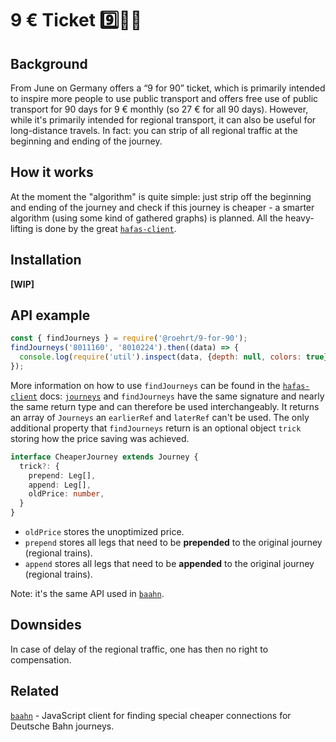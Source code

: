 # 9 € Ticket 9️⃣🎫🚂

## Background

From June on Germany offers a “9 for 90” ticket, which is primarily intended to inspire more people to use public transport and offers free use of public transport for 90 days for 9 € monthly (so 27 € for all 90 days). However, while it's primarily intended for regional transport, it can also be useful for long-distance travels. In fact: you can strip of all regional traffic at the beginning and ending of the journey.

## How it works

At the moment the "algorithm" is quite simple: just strip off the beginning and ending of the journey and check if this journey is cheaper - a smarter algorithm (using some kind of gathered graphs) is planned. All the heavy-lifting is done by the great [`hafas-client`].

## Installation

**[WIP]**

## API example

```javascript
const { findJourneys } = require('@roehrt/9-for-90');
findJourneys('8011160', '8010224').then((data) => {
  console.log(require('util').inspect(data, {depth: null, colors: true}))
});
```

More information on how to use `findJourneys` can be found in the [`hafas-client`] docs:
[`journeys`](https://github.com/public-transport/hafas-client/blob/master/docs/journeys.md)
and `findJourneys` have the same signature and nearly the same return type and can therefore
be used interchangeably. It returns an array of `Journeys` an `earlierRef` and `laterRef` can't be used.
The only additional property that `findJourneys` return is an optional
object `trick` storing how the price saving was achieved.

```typescript
interface CheaperJourney extends Journey {
  trick?: {
    prepend: Leg[],
    append: Leg[],
    oldPrice: number,
  }
}
```
- `oldPrice` stores the unoptimized price.
- `prepend` stores all legs that need to be **prepended** to the original journey (regional trains).
- `append` stores all legs that need to be **appended** to the original journey (regional trains).

Note: it's the same API used in [`baahn`].

## Downsides

In case of delay of the regional traffic, one has then no right to compensation.

## Related

[`baahn`] - JavaScript client for finding special cheaper connections for Deutsche Bahn journeys.

[`baahn`]: https://github.com/roehrt/baahn
[`hafas-client`]: https://github.com/public-transport/hafas-client
